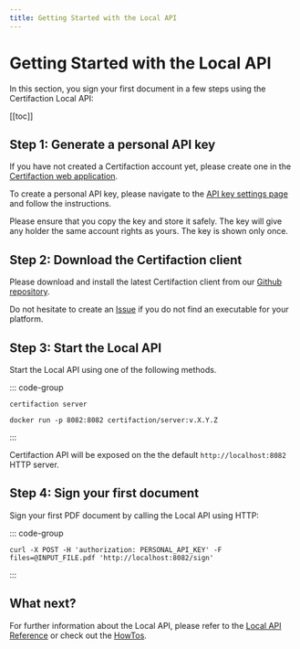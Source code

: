 ```yaml
---
title: Getting Started with the Local API
---
```


# Getting Started with the Local API

In this section, you sign your first document in a few steps
using the Certifaction Local API:

[[toc]]

## Step 1: Generate a personal API key

If you have not created a Certifaction account yet, please create one in the
[Certifaction web application](https://app.certifaction.io).

To create a personal API key, please navigate
to the [API key settings page](https://app.certifaction.io/settings/api-keys)
and follow the instructions.

Please ensure that you copy the key and
store it safely. The key will give any holder the same account rights
as yours. The key is shown only once.

## Step 2: Download the Certifaction client

Please download and install the latest Certifaction client from our [Github repository](https://github.com/certifaction/cli/releases/latest).

Do not hesitate to create an [Issue](https://github.com/certifaction/cli/issues) if you do
not find an executable for your platform.

## Step 3: Start the Local API

Start the Local API using one of the following methods.

::: code-group

```shell
certifaction server

```

```docker
docker run -p 8082:8082 certifaction/server:v.X.Y.Z

```

:::

Certifaction API will be exposed on the the default `http://localhost:8082` HTTP server.

## Step 4: Sign your first document

Sign your first PDF document by calling the Local API using HTTP:

::: code-group

```curl
curl -X POST -H 'authorization: PERSONAL_API_KEY' -F files=@INPUT_FILE.pdf 'http://localhost:8082/sign'

```

:::

## What next?

For further information about the Local API, please refer to the [Local API Reference](/references/api) or check out the [HowTos](/guides/howto-sign-documents).
